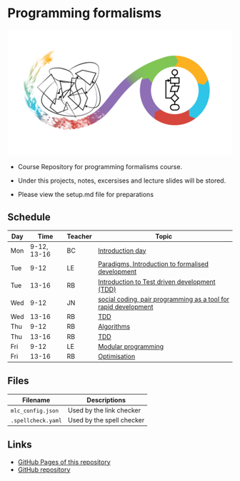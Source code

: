 # Programming formalisms

![](Formalism.png)

- Course Repository for programming formalisms course.
- Under this projects, notes, excersises and lecture slides will be stored.

- Please view the setup.md file for preparations


## Schedule

Day | Time       | Teacher | Topic
----|------------|---------|----------------------------------------------------
Mon |9-12, 13-16 |BC       | [Introduction day](https://uppmax.github.io/programming_formalisms_intro/index.html)
Tue |9-12        |LE       | [Paradigms, Introduction to formalised development](DevelopmentDesign/README.md) 
Tue |13-16       |RB       | [Introduction to Test driven development (TDD)](tdd/README.md) 
Wed |9-12        |JN       | [social coding, pair programming as  a tool for rapid development](https://github.com/UPPMAX/programming_formalisms/tree/main/common-practices)
Wed |13-16       |RB       | [TDD](tdd/README.md)
Thu |9-12        |RB       | [Algorithms](https://uppsala.instructure.com/courses/69215/pages/introduction-to-algorithms-and-datastructures?module_item_id=502918)
Thu |13-16       |RB       | [TDD](tdd/README.md)
Fri |9-12        |LE       | [Modular programming](https://github.com/UPPMAX/programming_formalisms/blob/main/DevelopmentDesign/Modular_Programming.pdf)
Fri |13-16       |RB       | [Optimisation](optimisation/README.md)

## Files

Filename          |Descriptions
------------------|-------------------------
`mlc_config.json` |Used by the link checker
`.spellcheck.yaml`|Used by the spell checker

## Links

 * [GitHub Pages of this repository](https://uppmax.github.io/programming_formalisms/)
 * [GitHub repository](https://github.com/UPPMAX/programming_formalisms)
